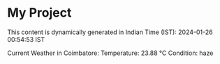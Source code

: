 # My Project

This content is dynamically generated in Indian Time (IST): 2024-01-26 00:54:53 IST


Current Weather in Coimbatore:
Temperature: 23.88 °C
Condition: haze
